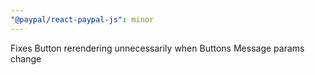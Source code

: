 ```yaml
---
"@paypal/react-paypal-js": minor
---
```


Fixes Button rerendering unnecessarily when Buttons Message params change
